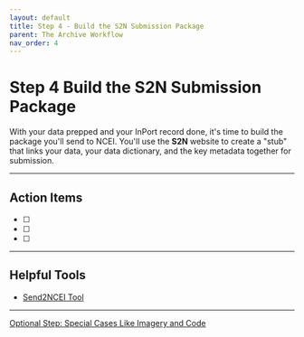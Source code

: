 ```yaml
---
layout: default
title: Step 4 - Build the S2N Submission Package
parent: The Archive Workflow
nav_order: 4
---
```


# Step 4 Build the S2N Submission Package

With your data prepped and your InPort record done, it's time to build the package you'll send to NCEI. You'll use the **S2N** website to create a "stub" that links your data, your data dictionary, and the key metadata together for submission.

---

## Action Items

- [ ] 
- [ ] 
- [ ] 

---

## Helpful Tools

  *  [Send2NCEI Tool](https://www.ncei.noaa.gov/archive/send2ncei/)

---
<a href="{{ '/docs/Special-Cases-Like-Imagery-and-Code.html' | relative_url }}" class="btn btn-custom fs-6 mb-4 mb-md-0">
  Optional Step: Special Cases Like Imagery and Code
</a>
